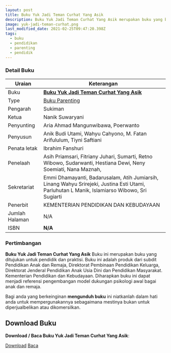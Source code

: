 ```yaml
---
layout: post
title: Buku Yuk Jadi Teman Curhat Yang Asik
description: Buku Yuk Jadi Teman Curhat Yang Asik merupakan buku yang bagi pendidik yang dapat dijadikan referensi pengembangan model dukungan psikologi awal bagai anak dan remaja. Download dan Baca buku parenting Yuk Jadi Teman Curhat Yang Asik.
image: yuk-jadi-teman-curhat.png
last_modified_date: 2021-02-25T09:47:20.398Z
tags:
  - buku
  - pendidikan
  - parenting
  - pendidik
---
```


### Detail Buku

|Uraian|Keterangan|
| --- | --- |
|Buku|<a href="/bse/buku-yuk-jadi-teman-curhat-yang-asyk" title="Buku Yuk Jadi Teman Curhat Yang Asik"><strong>Buku Yuk Jadi Teman Curhat Yang Asik</strong></a>|
|Type|<a href="/bse/parenting" title="Buku Parenting" target="_blank">Buku Parenting</a>|
|Pengarah|Sukiman|
|Ketua|Nanik Suwaryani|
|Penyunting|Aria Ahmad Mangunwibawa, Poerwanto|
|Penyusun|Anik Budi Utami, Wahyu Cahyono, M. Fatan Arifululum, Tiyni Saftiani|
|Penata letak|Ibrahim Fanshuri|
|Penelaah|Asih Priamsari, Fitriany Juhari, Sumarti, Retno Wibowo, Sudarwanti, Hestiana Dewi, Neny Soemiati, Nana Maznah, |Indra Nurpatria, Anisa Nadia|
|Sekretariat|Emmi Dhamayanti, Badarusalam, Atih Jumiarsih, Linang Wahyu Srirejeki, Justina Esti Utami, Parluhutan L Manik, Islamiarso Wibowo, Sri Sugiarti|
|Penerbit|KEMENTERIAN PENDIDIKAN DAN KEBUDAYAAN|
|Jumlah Halaman|N/A|
|ISBN|<strong>N/A</strong>|

### Pertimbangan
**Buku Yuk Jadi Teman Curhat Yang Asik** Buku ini merupakan buku yang ditujukan untuk pendidik dan praktisi. Buku ini adalah produk dari subdit Pendidikan Anak dan Remaja, Direktorat Pembinaan Pendidikan Keluarga, Direktorat Jenderal Pendidikan Anak Usia Dini dan Pendidikan Masyarakat. Kementerian Pendidikan dan Kebudayaan. Diharapkan buku ini dapat menjadi referensi pengembangan model dukungan psikologi awal bagai anak dan remaja.

Bagi anda yang berkeinginan <b>mengunduh buku</b> ini niatkanlah dalam hati anda untuk mempergunakannya sebagaimana mestinya bukan untuk diperjualbelikan atau dikomersilkan.
  
## Download Buku
**Download / Baca Buku Yuk Jadi Teman Curhat Yang Asik**:
<p class="center"><a class="button download" href="https://docs.google.com/uc?export=download&id=1YFV2ukj1I8lZ4MFRdGQxfUMrxlbYrMz5" rel="nofollow" target="_blank" title="Download Buku Yuk Jadi Teman Curhat Yang Asik">Download</a>
<a class="button demo open-dialog" href="https://drive.google.com/file/d/1YFV2ukj1I8lZ4MFRdGQxfUMrxlbYrMz5/preview" rel="nofollow" target="_blank" title="Baca Buku Yuk Jadi Teman Curhat Yang Asik">Baca</a></p>
